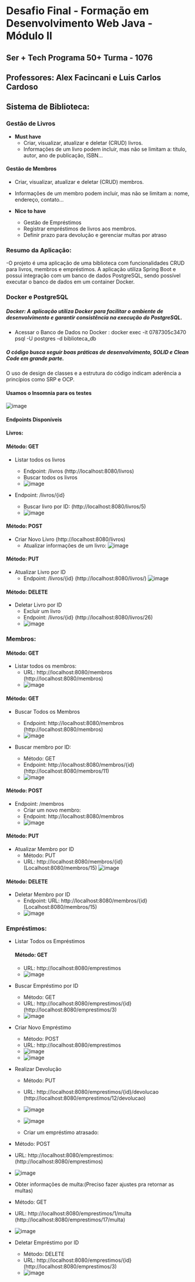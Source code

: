# Desafio Final - Formação em Desenvolvimento Web Java - Módulo II
## Ser + Tech Programa 50+ Turma - 1076
## Professores: Alex Facincani e Luis Carlos Cardoso

## Sistema de Biblioteca:

### Gestão de Livros
- **Must have**
  - Criar, visualizar, atualizar e deletar (CRUD) livros.
  - Informações de um livro podem incluir, mas não se limitam a: título, autor, ano de publicação, ISBN...

#### Gestão de Membros
- Criar, visualizar, atualizar e deletar (CRUD) membros.
- Informações de um membro podem incluir, mas não se limitam a: nome, endereço, contato...

- **Nice to have**
  - Gestão de Empréstimos
  - Registrar empréstimos de livros aos membros.
  - Definir prazo para devolução e gerenciar multas por atraso 

### Resumo da Aplicação:
-O projeto é uma aplicação de uma biblioteca com funcionalidades CRUD para livros, membros e empréstimos. 
A aplicação utiliza Spring Boot e possui integração com um banco de dados PostgreSQL, sendo possível executar o banco de dados em um container Docker.
### Docker e PostgreSQL
##### Docker: A aplicação utiliza Docker para facilitar o ambiente de desenvolvimento e garantir consistência na execução do PostgreSQL.
 - Acessar o Banco de Dados no Docker : docker exec -it 0787305c3470 psql -U postgres -d biblioteca_db

##### O código busca seguir  boas práticas de desenvolvimento, SOLID e Clean Code em grande parte. 
O uso de design de classes e a estrutura do código indicam aderência a princípios como SRP e OCP.
#### Usamos o Insomnia para os testes

![image](https://github.com/teofilonicolau/com_biblioteca_ada/assets/97030160/e0c9a6b2-5588-45ab-9327-de7c921a7946)


#### Endpoints Disponíveis

#### Livros:

#### Método: GET
- Listar todos os livros
  - Endpoint: /livros (http://localhost:8080/livros)
  - Buscar todos os livros
  - ![image](https://github.com/teofilonicolau/com_biblioteca_ada/assets/97030160/65462642-062d-4ee5-aef5-a9c14842fe94)

- Endpoint: /livros/{id}
  - Buscar livro por ID: (http://localhost:8080/livros/5)
  - ![image](https://github.com/teofilonicolau/com_biblioteca_ada/assets/97030160/747eeaa8-e349-47f8-9505-fcc1825f01cd)

#### Método: POST
- Criar Novo Livro (http://localhost:8080/livros)
  - Atualizar informações de um livro:
  ![image](https://github.com/teofilonicolau/com_biblioteca_ada/assets/97030160/448d0808-3cf6-4f7c-8b1b-a1578c09fec8)

#### Método: PUT
- Atualizar Livro por ID
  - Endpoint: /livros/{id} (http://localhost:8080/livros/)
  ![image](https://github.com/teofilonicolau/com_biblioteca_ada/assets/97030160/d1361145-e3dd-4d9d-b794-c9bb16860d33)

#### Método: DELETE
- Deletar Livro por ID
  - Excluir um livro
  - Endpoint: /livros/{id} (http://localhost:8080/livros/26)
  - ![image](https://github.com/teofilonicolau/com_biblioteca_ada/assets/97030160/a727eb13-3747-4743-9cd2-699058b06808)

### Membros:

#### Método: GET
- Listar todos os membros:
  - URL: http://localhost:8080/membros (http://localhost:8080/membros)
  - ![image](https://github.com/teofilonicolau/com_biblioteca_ada/assets/97030160/d4fcb8f4-4185-4729-a8d3-c9653594d524)

#### Método: GET
- Buscar Todos os Membros
  - Endpoint: http://localhost:8080/membros (http://localhost:8080/membros)
  - ![image](https://github.com/teofilonicolau/com_biblioteca_ada/assets/97030160/c6225902-1685-4a13-904f-97a64378d159)

- Buscar membro por ID:
  - Método: GET
  - Endpoint: http://localhost:8080/membros/{id} (http://localhost:8080/membros/11)
  - ![image](https://github.com/teofilonicolau/com_biblioteca_ada/assets/97030160/4654ce76-6c9d-476c-aeb3-c51126493b44)

#### Método: POST
- Endpoint: /membros
  - Criar um novo membro:
  - Endpoint: http://localhost:8080/membros
  - ![image](https://github.com/teofilonicolau/com_biblioteca_ada/assets/97030160/aa0d103f-b29f-4fd0-bc96-e162bc3731f6)

#### Método: PUT
- Atualizar Membro por ID
  - Método: PUT
  - URL: http://localhost:8080/membros/{id} (Localhost:8080/membros/15)
  ![image](https://github.com/teofilonicolau/com_biblioteca_ada/assets/97030160/ff92efa5-617b-439f-afc2-49bec2806574)

#### Método: DELETE
- Deletar Membro por ID
  - Endpoint: URL: http://localhost:8080/membros/{id} (Localhost:8080/membros/15)
  - ![image](https://github.com/teofilonicolau/com_biblioteca_ada/assets/97030160/de695124-2f3e-47ea-9238-71427f5a6f86)

### Empréstimos:

- Listar Todos os Empréstimos
  #### Método: GET
  - URL: http://localhost:8080/emprestimos
  - ![image](https://github.com/teofilonicolau/com_biblioteca_ada/assets/97030160/341c4422-9e03-40c6-8abb-82d95e0eb9f7)

- Buscar Empréstimo por ID
  - Método: GET
  - URL: http://localhost:8080/emprestimos/{id} (http://localhost:8080/emprestimos/3)
  - ![image](https://github.com/teofilonicolau/com_biblioteca_ada/assets/97030160/1d1510a5-956e-478f-93c1-1d1836d6aee8)

- Criar Novo Empréstimo
  - Método: POST
  - URL: http://localhost:8080/emprestimos
  - ![image](https://github.com/teofilonicolau/com_biblioteca_ada/assets/97030160/f321c12a-6f31-4198-8fd8-8733e2f089dc)
  - ![image](https://github.com/teofilonicolau/com_biblioteca_ada/assets/97030160/7c0113c6-f57d-4621-9553-42523d164be8)


- Realizar Devolução
  - Método: PUT
  - URL: http://localhost:8080/emprestimos/{id}/devolucao (http://localhost:8080/emprestimos/12/devolucao)
  - ![image](https://github.com/teofilonicolau/com_biblioteca_ada/assets/97030160/f46ff1cc-45a4-454b-b7ac-4eeaff712035)
  - ![image](https://github.com/teofilonicolau/com_biblioteca_ada/assets/97030160/527eaa78-33e0-42a6-8e1a-b88c9f467656)
 
  - Criar um empréstimo atrasado:

- Método: POST
- URL: http://localhost:8080/emprestimos:(http://localhost:8080/emprestimos)
- ![image](https://github.com/teofilonicolau/com_biblioteca_ada/assets/97030160/1836cc8b-4305-4289-abfe-c9ace3f59739)

- Obter informações de multa:(Preciso fazer ajustes pra retornar as multas)
- Método: GET
- URL: http://localhost:8080/emprestimos/1/multa (http://localhost:8080/emprestimos/17/multa)
- ![image](https://github.com/teofilonicolau/com_biblioteca_ada/assets/97030160/de98c393-ec88-4d6e-af36-8d872ddbc994)


- Deletar Empréstimo por ID
  - Método: DELETE
  - URL: http://localhost:8080/emprestimos/{id} (http://localhost:8080/emprestimos/3)
  - ![image](https://github.com/teofilonicolau/com_biblioteca_ada/assets/97030160/fb6764b1-e908-474d-a974-34b8415359fa)
